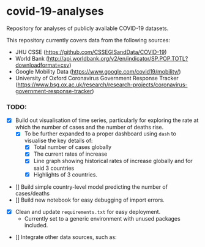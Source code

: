 # covid-19-analyses
Repository for analyses of publicly available COVID-19 datasets.

This repository currently covers data from the following sources:
* JHU CSSE (https://github.com/CSSEGISandData/COVID-19)
* World Bank (http://api.worldbank.org/v2/en/indicator/SP.POP.TOTL?downloadformat=csv)
* Google Mobility Data (https://www.google.com/covid19/mobility/)
* University of Oxford Coronavirus Government Response Tracker (https://www.bsg.ox.ac.uk/research/research-projects/coronavirus-government-response-tracker)

### TODO:
* [x] Build out visualisation of time series, particularly for exploring the rate at which the number of cases and the number of deaths rise.
    * [x] To be further expanded to a proper dashboard using `dash` to visualise the key details of:
        * [x] Total number of cases globally
        * [x] The current rates of increase
        * [x] Line graph showing historical rates of increase globally and for said 3 countries
        * [x] Highlights of 3 countries.
* [] Build simple country-level model predicting the number of cases/deaths
* [] Build new notebook for easy debugging of import errors.
* [x] Clean and update `requirements.txt` for easy deployment.
    * Currently set to a generic environment with unused packages included. 
* [] Integrate other data sources, such as: